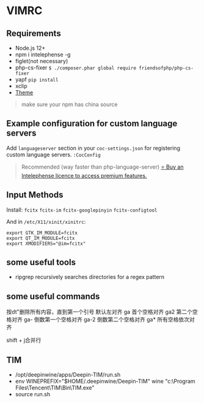 # VIMRC

## Requirements

- Node.js 12+
- npm i intelephense -g
- figlet(not necessary)
- php-cs-fixer `$ ./composer.phar global require friendsofphp/php-cs-fixer`
- yapf `pip install`
- xclip
- [Theme](http://easycolor.cc/vim/list.html)

> make sure your npm has china source

## Example configuration for custom language servers

Add `languageserver` section in your `coc-settings.json` for registering custom language servers.
`:CocConfig`

> Recommended (way faster than php-language-server)
> [:star: Buy an Intelephense licence to access premium features.](https://intelephense.com/)

## Input Methods

Install: `fcitx` `fcitx-im` `fcitx-googlepinyin` `fcitx-configtool`

And in `/etc/X11/xinit/xinitrc`:
```
export GTK_IM_MODULE=fcitx
export QT_IM_MODULE=fcitx
export XMODIFIERS="@im=fcitx"
```

## some useful tools

- ripgrep recursively searches directories for a regex pattern

## some useful commands

按dt"删除所有内容，直到第一个引号
默认左对齐
ga<space>  首个空格对齐
ga2<space> 第二个空格对齐
ga-<space> 倒数第一个空格对齐
ga-2<space> 倒数第二个空格对齐
ga*<space> 所有空格依次对齐

shift + j合并行

## TIM

- /opt/deepinwine/apps/Deepin-TIM/run.sh
- env WINEPREFIX="$HOME/.deepinwine/Deepin-TIM" wine "c:\\Program Files\\Tencent\\TIM\\Bin\\TIM.exe"
- source run.sh


